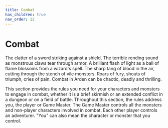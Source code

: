 ```yaml
---
title: Combat
has_children: true
nav_order: 12
---
```


# Combat
The clatter of a sword striking against a shield. The terrible rending sound as monstrous claws tear through armor. A brilliant flash of light as a ball of flame blossoms from a wizard's spell. The sharp tang of blood in the air, cutting through the stench of vile monsters. Roars of fury, shouts of triumph, cries of pain. Combat in Arden can be chaotic, deadly and thrilling.

This section provides the rules you need for your characters and monsters to engage in combat, whether it is a brief skirmish or an extended conflict in a dungeon or on a field of battle. Throughout this section, the rules address you, the player or Game Master. The Game Master controls all the monsters and non-player characters involved in combat. Each other player controls an adventurer. "You" can also mean the character or monster that you control.
